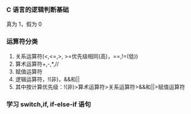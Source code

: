 ### C 语言的逻辑判断基础

真为 1，假为 0

### 运算符分类

1. 关系运算符(<,<=,>, >=优先级相同(高)，==,!=(低))
2. 算术运算符+,-,\*,//
3. 赋值运算符
4. 逻辑运算符，!(非)，&&和||
5. 其中按计算优先级：!(非)>算术运算符>关系运算符>&&和||>赋值运算符

### 学习 switch,if, if-else-if 语句
